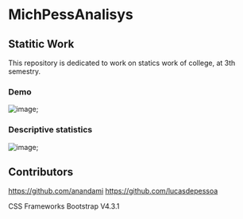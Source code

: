 # MichPessAnalisys

## Statitic Work

This repository is dedicated to work on statics work of college, at 3th semestry. 


### Demo
![image](https://user-images.githubusercontent.com/38815522/169632831-f720d338-1f6d-4617-8010-fc227d456ecf.png);

### Descriptive statistics

![image](https://user-images.githubusercontent.com/38815522/169632780-9b7f483f-568c-497f-87d3-74070a5440b7.png);



## Contributors
https://github.com/anandami
https://github.com/lucasdepessoa


CSS Frameworks
Bootstrap V4.3.1

